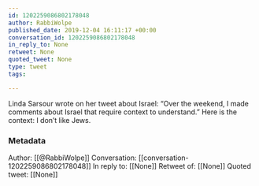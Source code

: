 ```yaml
---
id: 1202259086802178048
author: RabbiWolpe
published_date: 2019-12-04 16:11:17 +00:00
conversation_id: 1202259086802178048
in_reply_to: None
retweet: None
quoted_tweet: None
type: tweet
tags:

---
```


Linda Sarsour wrote on her tweet about Israel: “Over the weekend, I made comments about Israel that require context to understand.” Here is the context: I don’t like Jews.

### Metadata

Author: [[@RabbiWolpe]]
Conversation: [[conversation-1202259086802178048]]
In reply to: [[None]]
Retweet of: [[None]]
Quoted tweet: [[None]]
